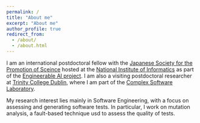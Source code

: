 ```yaml
---
permalink: /
title: "About me"
excerpt: "About me"
author_profile: true
redirect_from: 
  - /about/
  - /about.html
---
```


I am an international postdoctoral fellow with the [Japanese Society for the Promotion of Sceince](https://www.jsps.go.jp/english/) hosted at the [National Institute of Informatics](https://www.nii.ac.jp/en/) as part of the [Engineerable AI project](https://engineerable.ai/en/). I am also a visiting postdoctoral researcher at [Trinity College Dublin](https://tcd.ie), where I am part of the [Complex Software Laboratory](https://csl.scss.tcd.ie/).

My research interest lies mainly in Software Engineering, with a focus on assessing and generating software tests. In particular, I work on mutation analysis, a fault-based technique usd to assess the quality of tests.

